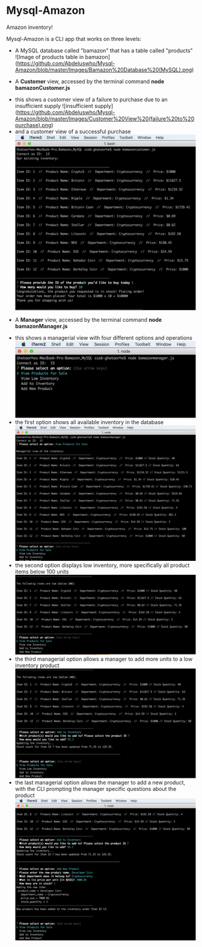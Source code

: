 # Mysql-Amazon
Amazon inventory!


Mysql-Amazon is a CLI app that works on three levels:

* A MySQL database called "bamazon" that has a table called "products" ![Image of products table in bamazon]
(https://github.com/Abdeluswho/Mysql-Amazon/blob/master/Images/Bamazon%20Database%20(MySQL).png)

* A **Customer** view, accessed by the terminal command **node bamazonCustomer.js**
- this shows a customer view of a failure to purchase due to an insufficient supply ![insufficient supply]
   (https://github.com/Abdeluswho/Mysql-Amazon/blob/master/Images/Customer%20View%20(failure%20to%20purchase).png)
- and a customer view of a successful purchase ![successful purchase](https://github.com/Abdeluswho/Mysql-Amazon/blob/master/Images/Customer%20View%20(successful%20purchase).png)

* A **Manager** view, accessed by the terminal command **node bamazonManager.js**
- this shows a managerial view with four different options and operations ![four different options and operations](https://github.com/Abdeluswho/Mysql-Amazon/blob/master/Images/Manager%20View%201%20(default).png)
- the first option shows all available inventory in the database ![all available inventory in the database](https://github.com/Abdeluswho/Mysql-Amazon/blob/master/Images/Manager%20View%202%20(all%20inventory).png)
- the second option displays low inventory, more specifically all product items below 100 units ![all product items below 100 units](https://github.com/Abdeluswho/Mysql-Amazon/blob/master/Images/Manager%20View%203%20(low%20inventory).png)
- the third managerial option allows a manager to add more units to a low inventory product ![add more units to a low inventory product](https://github.com/Abdeluswho/Mysql-Amazon/blob/master/Images/Manager%20View%204%20(add%20to%20inventory).png)
- the last managerial option allows the manager to add a new product, with the CLI prompting the manager specific questions about the product ![CLI prompting the manager specific questions about the product](https://github.com/Abdeluswho/Mysql-Amazon/blob/master/Images/Manager%20View%205%20(add%20new%20product).png)


